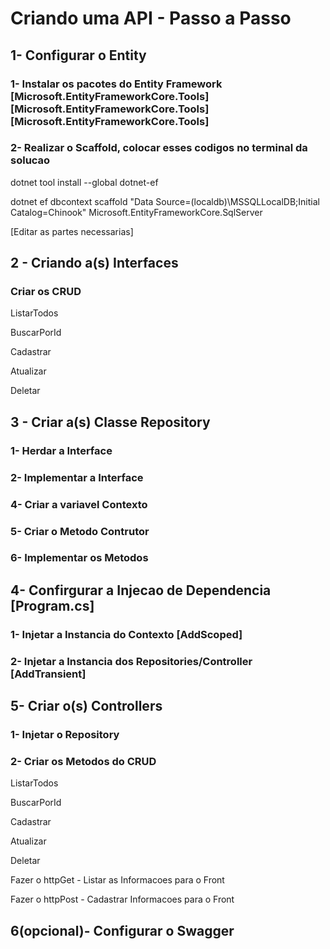 # Criando uma API - Passo a Passo
## 1- Configurar o Entity

### 1- Instalar os pacotes do Entity Framework [Microsoft.EntityFrameworkCore.Tools] [Microsoft.EntityFrameworkCore.Tools] [Microsoft.EntityFrameworkCore.Tools]

### 2- Realizar o Scaffold, colocar esses codigos no terminal da solucao
dotnet tool install --global dotnet-ef

dotnet ef dbcontext scaffold "Data Source=(localdb)\MSSQLLocalDB;Initial Catalog=Chinook" Microsoft.EntityFrameworkCore.SqlServer 

[Editar as partes necessarias]

## 2 - Criando a(s) Interfaces

### Criar os CRUD
ListarTodos

BuscarPorId 

Cadastrar 

Atualizar 

Deletar 

## 3 - Criar a(s) Classe Repository

### 1- Herdar a Interface

### 2- Implementar a Interface 

### 4- Criar a variavel Contexto

### 5- Criar o Metodo Contrutor

### 6- Implementar os Metodos

## 4- Confirgurar a Injecao de Dependencia [Program.cs]

### 1- Injetar a Instancia do Contexto [AddScoped]

### 2- Injetar a Instancia dos Repositories/Controller [AddTransient]

## 5- Criar o(s) Controllers

### 1- Injetar o Repository

### 2- Criar os Metodos do CRUD
ListarTodos

BuscarPorId 

Cadastrar 

Atualizar 

Deletar 

Fazer o httpGet - Listar as Informacoes para o Front

Fazer o httpPost - Cadastrar Informacoes para o Front

## 6(opcional)- Configurar o Swagger
